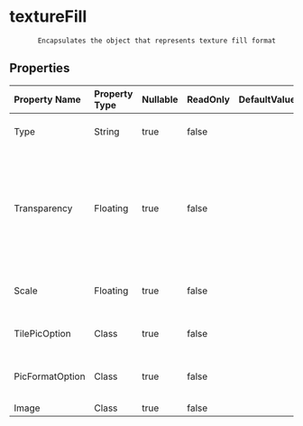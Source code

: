 # **textureFill**

           Encapsulates the object that represents texture fill format            

## **Properties**

| Property Name | Property Type | Nullable |  ReadOnly | DefaultValue | Description | 
| :- | :- | :- |:- |  :- | :- |
|Type|String|true|false |  |Gets and sets the texture type |
|Transparency|Floating|true|false |  |Returns or sets the degree of transparency of the area as a value from 0.0 (opaque) through 1.0 (clear). |
|Scale|Floating|true|false |  |Gets and sets the picture format scale. |
|TilePicOption|Class|true|false |  |Gets or sets tile picture option. |
|PicFormatOption|Class|true|false |  |Gets or sets picture format option. |
|Image|Class|true|false |  ||

